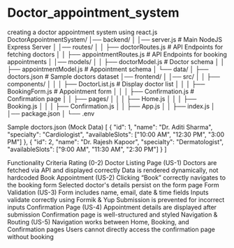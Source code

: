 # Doctor_appointment_system
creating a doctor appointment system using react.js
DoctorAppointmentSystem/
│── backend/
│ │── server.js # Main NodeJS Express Server
│ │── routes/
│ │ ├── doctorRoutes.js # API Endpoints for fetching doctors
│ │ ├── appointmentRoutes.js # API Endpoints for booking appointments
│ │── models/
│ │ ├── doctorModel.js # Doctor schema
│ │ ├── appointmentModel.js # Appointment schema
│ └── data/
│ ├── doctors.json # Sample doctors dataset
│── frontend/
│ │── src/
│ │ ├── components/
│ │ │ ├── DoctorList.js # Display doctor list
│ │ │ ├── BookingForm.js # Appointment form
│ │ │ ├── Confirmation.js # Confirmation page
│ │ ├── pages/
│ │ │ ├── Home.js
│ │ │ ├── Booking.js
│ │ │ ├── Confirmation.js
│ │ ├── App.js
│ │ ├── index.js
│ │── package.json
│ └── .env


Sample doctors.json (Mock Data)
[
{
"id": 1,
"name": "Dr. Aditi Sharma",
"specialty": "Cardiologist",
"availableSlots": ["10:00 AM", "12:30 PM", "3:00 PM"]
},
{
"id": 2,
"name": "Dr. Rajesh Kapoor",
"specialty": "Dermatologist",
"availableSlots": ["9:00 AM", "11:30 AM", "2:30 PM"]
}
]



Functionality Criteria Rating
(0-2)
Doctor Listing Page
(US-1)
Doctors are fetched via API and displayed correctly
Data is rendered dynamically, not hardcoded
Book Appointment
(US-2)
Clicking “Book” correctly navigates to the booking
form
Selected doctor's details persist on the form page
Form Validation
(US-3) Form includes name, email, date & time fields
Inputs validate correctly using Formik & Yup
Submission is prevented for incorrect inputs
Confirmation Page
(US-4)
Appointment details are displayed after submission
Confirmation page is well-structured and styled
Navigation & Routing
(US-5)
Navigation works between Home, Booking, and
Confirmation pages
Users cannot directly access the confirmation page
without booking
